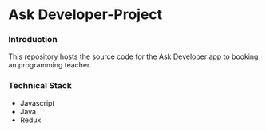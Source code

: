 # Ask Developer-Project

### Introduction

This repository hosts the source code for the Ask Developer app to booking an programming teacher.<br>


### Technical Stack
* Javascript
* Java
* Redux

